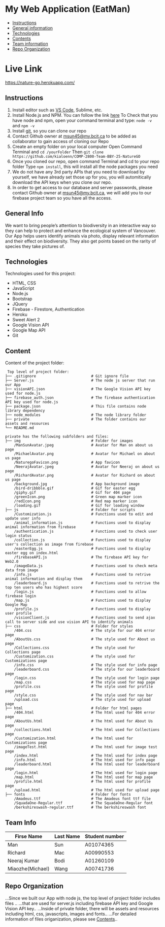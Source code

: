 # My Web Application (EatMan)
* [Instructions](#instruction)
* [General information](#general-info)
* [Technologies](#technologies)
* [Contents](#content)
* [Team information](#team-info)
* [Repo Organization](#repo)


# Live Link
https://nature-go.herokuapp.com/

## Instructions

1. Install editor such as [VS Code](https://code.visualstudio.com/download), Sublime, etc.
2. Install Node.js and NPM. You can follow the link [here](https://nodejs.org/en/download/)
  To Check that you have node and npm, open your command terminal and type:
  ```node -v``` and ```npm -v```
3. Install [git](https://git-scm.com/book/en/v2/Getting-Started-Installing-Git), so you can clone our repo
4. Contact Github owner at msun45@my.bcit.ca to be added as collaborator to gain access of cloning our Repo
5. Create an empty folder on your local computer
  Open Command Terminal and ```cd /yourFolder```
  Then ```git clone https://github.com/kialoenn/COMP-2800-Team-BBY-25-NatureGO```
6. Once you cloned our repo, open command Terminal and cd to your repo folder
  Type ```npm install```, this will install all the node packages you need
7. We do not have any 3rd party APIs that you need to download by yourself, we
   have already set those up for you, you will automitically download the API keys
   when you clone our repo.
8. In order to get access to our database and server passwords, please contact Github owner at msun45@my.bcit.ca,
   we will add you to our firebase project team so you have all the access.

## General Info
We want to bring people’s attention to biodiversity in an interactive way so they can
help to protect and enhance the ecological system of Vancouver. Our App helps users identify animals via photo, display relevant information and their effect on biodiversity. They also get points based on the rarity of species they take pictures
of.
	
## Technologies
Technologies used for this project:
* HTML, CSS
* JavaScript
* Node.js
* Bootstrap
* JQuery
* Firebase - Firestore, Authentication
* Heroku
* Sweet Alert 2
* Google Vision API
* Google Map API
* Git

## Content
Content of the project folder:

```
 Top level of project folder: 
├── .gitignore                         # Git ignore file
├── Server.js                          # The node js server that run our App
├── visionAPI.json                     # The Google Vision API key used for node.js
├── firebase_auth.json                 # The firebase authentication API key used for node.js
├── package.json                       # This file contains node library dependency
├── node_modules                       # The node library folder
├── private                            # The folder contains our assets and resources
└── README.md

private has the following subfolders and files:
├── img                                # Folder for images
    /ManSunAvatar.jpeg                 # Avatar for Man on about us page
    /MichaelAvatar.png                 # Avatar for Michael on about us page
    /NaturegoFavicon.png               # App favicon
    /NeerajAvatar.jpeg                 # Avatar for Neeraj on about us page
    /RichardAvatar.png                 # Avatar for Richard on about us page
    /background.jpg                    # App background image
    /bird-dribbble.gif                 # Gif for easter egg
    /giphy.gif                         # Gif for 404 page
    /greenIcon.png                     # Green map marker icon
    /redIcon.png                       # Red map marker icon
    /loading.gif                       # Gif for loading window
├── js                                 # Folder for scripts
    /Customization.js                  # Functions used to edit and update user info
    /animal_information.js             # Functions used to display animal information from firebase
    /authentication.js                 # Functions used to check user login status
    /collection.js                     # Functions used to display user's collection as image from firebase
    /easterEgg.js                      # Functions used to display easter egg on index.html
    /firebaseAPI.js                    # The firebase API key for Web2.0
    /imageData.js                      # Functions used to check meta data from image
    /info.js                           # Functions used to retrive animal information and display them
    /leaderboard.js                    # Functions used to retrive the top ten users who has highest score
    /login.js                          # Functions used to allow firebase login
    /map.js                            # Functions used to display Google Map 
    /profile.js                        # Functions used to display user profile 
    /visionClient.js                   # Functions used to send ajax call to server side and use vision API to identify animals
├── css                                # Folder for styles
    /404.css                           # The style for our 404 error page
    /AboutUs.css                       # The style used for About us page
    /Collections.css                   # The style used for Collections page
    /Customization.css                 # The style used for Customizations page
    /info.css                          # The style used for info page
    /leaderboard.css                   # The style for our leaderboard page
    /login.css                         # The style used for login page
    /map.css                           # The style used for map page
    /profile.css                       # The style used for profile page
    /style.css                         # The style used for nav bar
    /upload.css                        # The style used for upload page
├── html                               # Folder for html pages
    /404.html                          # The html used for 404 error page
    /AboutUs.html                      # The html used for About Us page
    /collections.html                  # The html used for Collections page
    /Customization.html                # The html used for Customizations page
    /imageTest.html                    # The html used for image test page
    /index.html                        # The html used for index page
    /info.html                         # The html used for info page
    /leaderboard.html                  # The html used for leaderboard page
    /login.html                        # The html used for login page
    /map.html                          # The html used for map page
    /profile.html                      # The html used for profile page
    /upload.html                       # The html used for upload page
├── fonts                              # Folder for fonts
    /Amadeus.ttf                       # The Amadeus font ttf file
    /SquadaOne-Regular.ttf             # The SquadaOne-Regular font
    /berkshireswash-regular.ttf        # The berkshireswash font
```
## Team Info
| Firse Name        | Last Name           | Student number  |
| ----------------- |-------------------| ---------------|
| Man               | Sun                 |    A01074365    |
| Richard           | Mac                 |    A00990553    |
| Neeraj Kumar | Bodi      |    A01260109 |
| Miaozhe(Michael) | Wang      |    A00741736 |

## Repo Organization
...Since we built our App with node js, the top level of project folder includes files ..
...that are used for server.js including firebase API key and Google Vision API key..
...Inside of private folder, there will be assets and resources including html, css, javascripts, images and fonts..
...For detailed information of files origanization, please see [Contents](#content)..